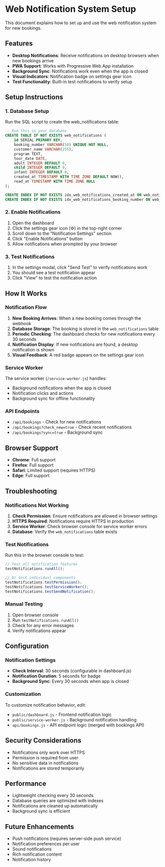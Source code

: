# Web Notification System Setup

This document explains how to set up and use the web notification system for new bookings.

## Features

- **Desktop Notifications**: Receive notifications on desktop browsers when new bookings arrive
- **PWA Support**: Works with Progressive Web App installation
- **Background Sync**: Notifications work even when the app is closed
- **Visual Indicators**: Notification badge on settings gear icon
- **Test Functionality**: Built-in test notifications to verify setup

## Setup Instructions

### 1. Database Setup

Run the SQL script to create the web_notifications table:

```sql
-- Run this in your database
CREATE TABLE IF NOT EXISTS web_notifications (
    id SERIAL PRIMARY KEY,
    booking_number VARCHAR(50) UNIQUE NOT NULL,
    customer_name VARCHAR(255),
    program TEXT,
    tour_date DATE,
    adult INTEGER DEFAULT 0,
    child INTEGER DEFAULT 0,
    infant INTEGER DEFAULT 0,
    created_at TIMESTAMP WITH TIME ZONE DEFAULT NOW(),
    read_at TIMESTAMP WITH TIME ZONE NULL
);

CREATE INDEX IF NOT EXISTS idx_web_notifications_created_at ON web_notifications(created_at);
CREATE INDEX IF NOT EXISTS idx_web_notifications_booking_number ON web_notifications(booking_number);
```

### 2. Enable Notifications

1. Open the dashboard
2. Click the settings gear icon (⚙️) in the top-right corner
3. Scroll down to the "Notification Settings" section
4. Click "Enable Notifications" button
5. Allow notifications when prompted by your browser

### 3. Test Notifications

1. In the settings modal, click "Send Test" to verify notifications work
2. You should see a test notification appear
3. Click "View" to test the notification action

## How It Works

### Notification Flow

1. **New Booking Arrives**: When a new booking comes through the webhook
2. **Database Storage**: The booking is stored in the `web_notifications` table
3. **Periodic Checking**: The dashboard checks for new notifications every 30 seconds
4. **Notification Display**: If new notifications are found, a desktop notification is shown
5. **Visual Feedback**: A red badge appears on the settings gear icon

### Service Worker

The service worker (`/service-worker.js`) handles:
- Background notifications when the app is closed
- Notification clicks and actions
- Background sync for offline functionality

### API Endpoints

- `/api/bookings` - Check for new notifications
- `/api/bookings?check_new=true` - Check recent notifications
- `/api/bookings?sync=true` - Background sync

## Browser Support

- **Chrome**: Full support
- **Firefox**: Full support
- **Safari**: Limited support (requires HTTPS)
- **Edge**: Full support

## Troubleshooting

### Notifications Not Working

1. **Check Permission**: Ensure notifications are allowed in browser settings
2. **HTTPS Required**: Notifications require HTTPS in production
3. **Service Worker**: Check browser console for service worker errors
4. **Database**: Verify the `web_notifications` table exists

### Test Notifications

Run this in the browser console to test:

```javascript
// Test all notification features
testNotifications.runAll();

// Or test individual components
testNotifications.testPermission();
testNotifications.testServiceWorker();
testNotifications.testSendNotification();
```

### Manual Testing

1. Open browser console
2. Run `testNotifications.runAll()`
3. Check for any error messages
4. Verify notifications appear

## Configuration

### Notification Settings

- **Check Interval**: 30 seconds (configurable in dashboard.js)
- **Notification Duration**: 5 seconds for badge
- **Background Sync**: Every 30 seconds when app is closed

### Customization

To customize notification behavior, edit:
- `public/dashboard.js` - Frontend notification logic
- `public/service-worker.js` - Background notification handling
- `api/bookings.js` - API endpoint logic (merged with bookings API)

## Security Considerations

- Notifications only work over HTTPS
- Permission is required from user
- No sensitive data in notifications
- Notifications are stored temporarily

## Performance

- Lightweight checking every 30 seconds
- Database queries are optimized with indexes
- Notifications are cleaned up automatically
- Background sync is efficient

## Future Enhancements

- Push notifications (requires server-side push service)
- Notification preferences per user
- Sound notifications
- Rich notification content
- Notification history 